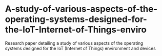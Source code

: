 # A-study-of-various-aspects-of-the-operating-systems-designed-for-the-IoT-Internet-of-Things-enviro
Research paper detailing a study of various aspects of the operating systems designed for the IoT (Internet of Things) environment and devices

